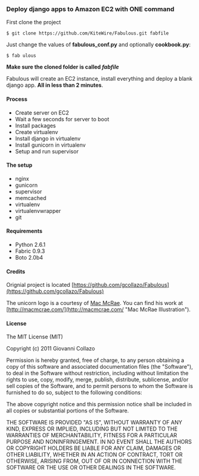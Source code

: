 ### Deploy django apps to Amazon EC2 with ONE command

First clone the project
    
    $ git clone https://github.com/KiteWire/Fabulous.git fabfile

Just change the values of __fabulous_conf.py__ and optionally __cookbook.py__:    

    $ fab ulous
    
__Make sure the cloned folder is called *fabfile*__

Fabulous will create an EC2 instance, install everything and deploy a blank django app. __All in less than 2 minutes__.

#### Process
* Create server on EC2
* Wait a few seconds for server to boot
* Install packages
* Create virtualenv
* Install django in virtualenv
* Install gunicorn in virtualenv
* Setup and run supervisor

#### The setup
* nginx
* gunicorn
* supervisor
* memcached
* virtualenv
* virtualenvwrapper
* git

#### Requirements
* Python 2.6.1
* Fabric 0.9.3
* Boto 2.0b4

#### Credits
Orignial project is located [https://github.com/gcollazo/Fabulous](https://github.com/gcollazo/Fabulous)

The unicorn logo is a courtesy of [Mac McRae](http://macmcrae.com/ "Mac McRae"). You can find his work at [http://macmcrae.com/](http://macmcrae.com/ "Mac McRae Illustration").

#### License
The MIT License (MIT)

Copyright (c) 2011 Giovanni Collazo

Permission is hereby granted, free of charge, to any person obtaining a copy of this software and associated documentation files (the "Software"), to deal in the Software without restriction, including without limitation the rights to use, copy, modify, merge, publish, distribute, sublicense, and/or sell copies of the Software, and to permit persons to whom the Software is furnished to do so, subject to the following conditions:

The above copyright notice and this permission notice shall be included in all copies or substantial portions of the Software.

THE SOFTWARE IS PROVIDED "AS IS", WITHOUT WARRANTY OF ANY KIND, EXPRESS OR IMPLIED, INCLUDING BUT NOT LIMITED TO THE WARRANTIES OF MERCHANTABILITY, FITNESS FOR A PARTICULAR PURPOSE AND NONINFRINGEMENT. IN NO EVENT SHALL THE AUTHORS OR COPYRIGHT HOLDERS BE LIABLE FOR ANY CLAIM, DAMAGES OR OTHER LIABILITY, WHETHER IN AN ACTION OF CONTRACT, TORT OR OTHERWISE, ARISING FROM, OUT OF OR IN CONNECTION WITH THE SOFTWARE OR THE USE OR OTHER DEALINGS IN THE SOFTWARE.
